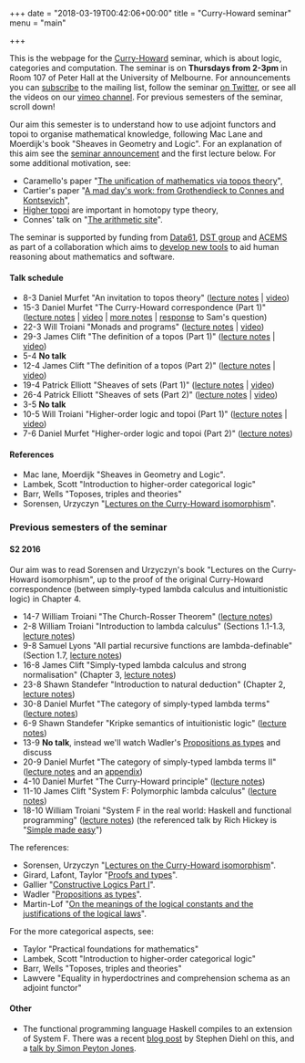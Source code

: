 +++
date = "2018-03-19T00:42:06+00:00"
title = "Curry-Howard seminar"
menu = "main"

+++

This is the webpage for the [Curry-Howard](https://en.wikipedia.org/wiki/Curry%E2%80%93Howard_correspondence) seminar, which is about logic, categories and computation. The seminar is on **Thursdays from 2-3pm** in Room 107 of Peter Hall at the University of Melbourne. For announcements you can [subscribe](http://www.tinyletter.com/dmurfet) to the mailing list, follow the seminar [on Twitter](https://twitter.com/chseminar?lang=en), or see all the videos on our [vimeo channel](https://vimeo.com/channels/1356315). For previous semesters of the seminar, scroll down!

Our aim this semester is to understand how to use adjoint functors and topoi to organise mathematical knowledge, following Mac Lane and Moerdijk's book "Sheaves in Geometry and Logic". For an explanation of this aim see the [seminar announcement](http://therisingsea.org/notes/seminar-2018-sem1.pdf) and the first lecture below. For some additional motivation, see:

  * Caramello's paper "[The unification of mathematics via topos theory](https://arxiv.org/abs/1006.3930)",
  * Cartier's paper "[A mad day's work: from Grothendieck to Connes and Kontsevich](http://www.ams.org/journals/bull/2001-38-04/S0273-0979-01-00913-2/home.html)",
  * [Higher topoi](https://ncatlab.org/nlab/show/%28infinity%2C1%29-topos) are important in homotopy type theory,
  * Connes' talk on "[The arithmetic site](https://www.youtube.com/watch?v=FaGXxXuRhBI)".
  
The seminar is supported by funding from [Data61](https://www.data61.csiro.au/), [DST group](https://www.dst.defence.gov.au/) and [ACEMS](https://acems.org.au/home) as part of a collaboration which aims to [develop new tools](http://therisingsea.org/notes/fmme.pdf) to aid human reasoning about mathematics and software.
  
#### Talk schedule

  * 8-3 Daniel Murfet "An invitation to topos theory" ([lecture notes](http://therisingsea.org/notes/ch2018-lecture1.pdf) | [video](https://vimeo.com/259518045))
  * 15-3 Daniel Murfet "The Curry-Howard correspondence (Part 1)" ([lecture notes](http://therisingsea.org/notes/ch2018-lecture2.pdf) | [video](https://vimeo.com/260227984) | [more notes](http://therisingsea.org/notes/talk-ch.pdf) | [response](http://therisingsea.org/notes/samq.pdf) to Sam's question)
  * 22-3 Will Troiani "Monads and programs" ([lecture notes](http://therisingsea.org/notes/ch2018-lecture3.pdf) | [video](https://vimeo.com/261278443))
  * 29-3 James Clift "The definition of a topos (Part 1)" ([lecture notes](http://therisingsea.org/notes/ch2018-lecture4.pdf) | [video](https://vimeo.com/262515533))
  * 5-4 **No talk** 
  * 12-4 James Clift "The definition of a topos (Part 2)" ([lecture notes](http://therisingsea.org/notes/ch2018-lecture4.pdf) | [video](https://vimeo.com/264398841))
  * 19-4 Patrick Elliott "Sheaves of sets (Part 1)" ([lecture notes](http://therisingsea.org/notes/ch2018-lecture6.pdf) | [video](https://vimeo.com/268009512))
  * 26-4 Patrick Elliott "Sheaves of sets (Part 2)" ([lecture notes](http://therisingsea.org/notes/ch2018-lecture7.pdf) | [video](https://vimeo.com/268205555))
  * 3-5 **No talk**
  * 10-5 Will Troiani "Higher-order logic and topoi (Part 1)" ([lecture notes](http://therisingsea.org/notes/ch2018-lecture8.pdf) | [video](https://vimeo.com/269326119))
  * 7-6 Daniel Murfet "Higher-order logic and topoi (Part 2)" ([lecture notes](http://therisingsea.org/notes/ch2018-lecture9.pdf))
  
#### References

  * Mac lane, Moerdijk "Sheaves in Geometry and Logic".
  * Lambek, Scott "Introduction to higher-order categorical logic"
  * Barr, Wells "Toposes, triples and theories" 
  * Sorensen, Urzyczyn "[Lectures on the Curry-Howard isomorphism](http://bookzz.org/s/?q=Lectures+on+the+Curry-Howard+Isomorphism&yearFrom=&yearTo=&language=&extension=&t=0)".
  
### Previous semesters of the seminar
  
#### S2 2016

Our aim was to read Sorensen and Urzyczyn's book "Lectures on the Curry-Howard isomorphism", up to the proof of the original Curry-Howard correspondence (between simply-typed lambda calculus and intuitionistic logic) in Chapter 4.

  * 14-7 William Troiani "The Church-Rosser Theorem" ([lecture notes](http://therisingsea.org/notes/talk-will-churchrosser.pdf))
  * 2-8 William Troiani "Introduction to lambda calculus" (Sections 1.1-1.3, [lecture notes](http://therisingsea.org/notes/talk-will-lambda.pdf))
  * 9-8 Samuel Lyons "All partial recursive functions are lambda-definable" (Section 1.7, [lecture notes](http://therisingsea.org/notes/talk-sam-definable.pdf))
  * 16-8 James Clift "Simply-typed lambda calculus and strong normalisation" (Chapter 3, [lecture notes](http://therisingsea.org/notes/talk-james-simplytyped.pdf))
  * 23-8 Shawn Standefer "Introduction to natural deduction" (Chapter 2, [lecture notes](http://therisingsea.org/notes/talk-shawn-introintuit.pdf))
  * 30-8 Daniel Murfet "The category of simply-typed lambda terms" ([lecture notes](http://therisingsea.org/notes/talk-catsimplytyped.pdf))
  * 6-9 Shawn Standefer "Kripke semantics of intuitionistic logic" ([lecture notes](http://therisingsea.org/notes/talk-shawn-kripke.pdf))
  * 13-9 **No talk**, instead we'll watch Wadler's [Propositions as types](https://www.youtube.com/watch?v=IOiZatlZtGU) and discuss
  * 20-9 Daniel Murfet "The category of simply-typed lambda terms II" ([lecture notes](http://therisingsea.org/notes/talk-catsimplytyped2.pdf) and an [appendix](http://therisingsea.org/notes/talk-catsimplytyped2-cuts.pdf))
  * 4-10 Daniel Murfet "The Curry-Howard principle" ([lecture notes](http://therisingsea.org/notes/talk-ch.pdf))
  * 11-10 James Clift "System F: Polymorphic lambda calculus" ([lecture notes](http://therisingsea.org/notes/talk-james-systemF.pdf))
  * 18-10 William Troiani "System F in the real world: Haskell and functional programming" ([lecture notes](http://therisingsea.org/notes/talk-will-haskell.pdf)) (the referenced talk by Rich Hickey is "[Simple made easy](https://www.infoq.com/presentations/Simple-Made-Easy)")
  
The references:

  * Sorensen, Urzyczyn "[Lectures on the Curry-Howard isomorphism](http://bookzz.org/s/?q=Lectures+on+the+Curry-Howard+Isomorphism&yearFrom=&yearTo=&language=&extension=&t=0)".
  * Girard, Lafont, Taylor "[Proofs and types](http://www.paultaylor.eu/stable/prot.pdf)".
  * Gallier "[Constructive Logics Part I](https://ai2-s2-pdfs.s3.amazonaws.com/55ec/dffd387d44e3d939a8a7dacf7c655a84a793.pdf)".
  * Wadler "[Propositions as types](http://homepages.inf.ed.ac.uk/wadler/papers/propositions-as-types/propositions-as-types.pdf)".
  * Martin-Lof "[On the meanings of the logical constants and the justifications of the logical laws](https://www.andrew.cmu.edu/user/ulrikb/80-518-818/MartinLof83.pdf)".
  
For the more categorical aspects, see:

  * Taylor "Practical foundations for mathematics"
  * Lambek, Scott "Introduction to higher-order categorical logic"
  * Barr, Wells "Toposes, triples and theories"
  * Lawvere "Equality in hyperdoctrines and comprehension schema as an adjoint functor"

#### Other

* The functional programming language Haskell compiles to an extension of System F. There was a recent [blog post](http://www.stephendiehl.com/posts/ghc_03.html) by Stephen Diehl on this, and a [talk by Simon Peyton Jones](https://www.youtube.com/watch?v=uR_VzYxvbxg).

